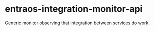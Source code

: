 # entraos-integration-monitor-api
Generic monitor observing that integration between services do work.
